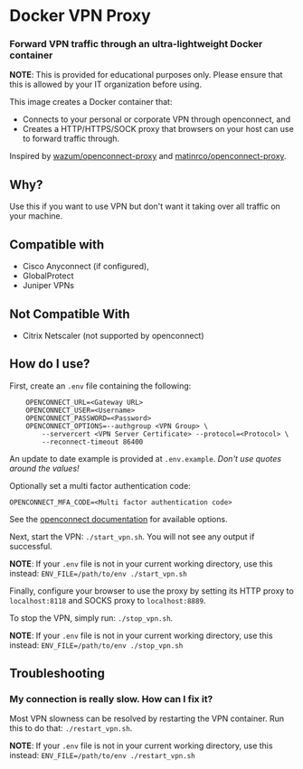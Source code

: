 # Docker VPN Proxy
### Forward VPN traffic through an ultra-lightweight Docker container

**NOTE**: This is provided for educational purposes only. Please ensure that this is allowed
by your IT organization before using.

This image creates a Docker container that:

* Connects to your personal or corporate VPN through openconnect, and
* Creates a HTTP/HTTPS/SOCK proxy that browsers on your host can use to forward traffic through.

Inspired by [wazum/openconnect-proxy](https://github.com/wazum/openconnect-proxy) and
[matinrco/openconnect-proxy](https://github.com/matinrco/openconnect-proxy).

## Why?

Use this if you want to use VPN but don't want it taking over all traffic on your machine.

## Compatible with

- Cisco Anyconnect (if configured),
- GlobalProtect
- Juniper VPNs

## Not Compatible With

- Citrix Netscaler (not supported by openconnect)

## How do I use?

First, create an `.env` file containing the following:

```
	OPENCONNECT_URL=<Gateway URL>
	OPENCONNECT_USER=<Username>
	OPENCONNECT_PASSWORD=<Password>
	OPENCONNECT_OPTIONS=--authgroup <VPN Group> \
		--servercert <VPN Server Certificate> --protocol=<Protocol> \
		--reconnect-timeout 86400
```

An update to date example is provided at `.env.example`. _Don't use quotes around the values!_

Optionally set a multi factor authentication code:

	OPENCONNECT_MFA_CODE=<Multi factor authentication code>

See the [openconnect documentation](https://www.infradead.org/openconnect/manual.html) for available options. 

Next, start the VPN: `./start_vpn.sh`. You will not see any output if successful.

**NOTE**: If your `.env` file is not in your current working directory, use this instead:
`ENV_FILE=/path/to/env ./start_vpn.sh`

Finally, configure your browser to use the proxy by setting its HTTP proxy to `localhost:8118`
and SOCKS proxy to `localhost:8889`.

To stop the VPN, simply run: `./stop_vpn.sh`.

**NOTE**: If your `.env` file is not in your current working directory, use this instead:
`ENV_FILE=/path/to/env ./stop_vpn.sh`

## Troubleshooting

### My connection is really slow. How can I fix it?

Most VPN slowness can be resolved by restarting the VPN container. Run this to do that:
`./restart_vpn.sh`.

**NOTE**: If your `.env` file is not in your current working directory, use this instead:
`ENV_FILE=/path/to/env ./restart_vpn.sh`
